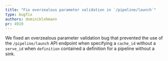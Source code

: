 ```yaml
---
title: "Fix overzealous parameter validation in `/pipeline/launch`"
type: bugfix
authors: dominiklohmann
pr: 4919
---
```


We fixed an overzealous parameter validation bug that prevented the use of the
`/pipeline/launch` API endpoint when specifying a `cache_id` without a
`serve_id` when `definition` contained a definition for a pipeline without a
sink.
